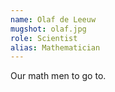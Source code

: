 ```yaml
---
name: Olaf de Leeuw
mugshot: olaf.jpg
role: Scientist
alias: Mathematician
---
```

Our math men to go to.
